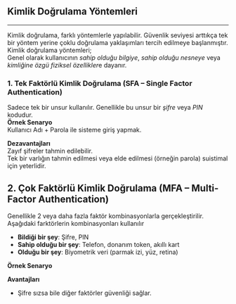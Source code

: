 ## Kimlik Doğrulama Yöntemleri

---

Kimlik doğrulama, farklı yöntemlerle yapılabilir. Güvenlik seviyesi arttıkça tek bir yöntem yerine çoklu doğrulama yaklaşımları tercih edilmeye başlanmıştır.<br>
Kimlik doğrulama yöntemleri;<br>
Genel olarak kullanıcının *sahip olduğu bilgiye*, *sahip olduğu nesneye* veya *kimliğine özgü fiziksel özellikler*e dayanır.

### 1. Tek Faktörlü Kimlik Doğrulama (SFA – Single Factor Authentication)
Sadece tek bir unsur kullanılır. Genellikle bu unsur bir *şifre* veya *PIN* kodudur.<br>
**Örnek Senaryo**<br>
Kullanıcı Adı + Parola ile sisteme giriş yapmak.

**Dezavantajları**<br>
Zayıf şifreler tahmin edilebilir.<br>
Tek bir varlığın tahmin edilmesi veya elde edilmesi (örneğin parola) suistimal için yeterlidir.<br>

## 2. Çok Faktörlü Kimlik Doğrulama (MFA – Multi-Factor Authentication)
Genellikle 2 veya daha fazla faktör kombinasyonlarla gerçekleştirilir.<br>
Aşağıdaki farktörlerin kombinasyonları kullanılır<br>
- **Bildiği bir şey**: Şifre, PIN
- **Sahip olduğu bir şey**: Telefon, donanım token, akıllı kart
- **Olduğu bir şey**: Biyometrik veri (parmak izi, yüz, retina)

**Örnek Senaryo**

**Avantajları**<br>
- Şifre sızsa bile diğer faktörler güvenliği sağlar.

